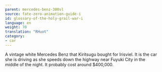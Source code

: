 ```yaml
---
parent: mercedes-benz-300sl
source: fate-zero-animation-guide-i
id: glossary-of-the-holy-grail-war-i
language: en
weight: 70
translation: "RHuot"
category:
- car
---
```


A vintage white Mercedes Benz that Kiritsugu bought for Irisviel. It is the car she is driving as she speeds down the highway near Fuyuki City in the middle of the night. It probably cost around $400,000.
